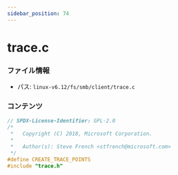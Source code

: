 ```yaml
---
sidebar_position: 74
---
```

# trace.c

### ファイル情報

- パス: `linux-v6.12/fs/smb/client/trace.c`

### コンテンツ

```c
// SPDX-License-Identifier: GPL-2.0
/*
 *   Copyright (C) 2018, Microsoft Corporation.
 *
 *   Author(s): Steve French <stfrench@microsoft.com>
 */
#define CREATE_TRACE_POINTS
#include "trace.h"

```
